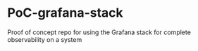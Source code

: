 # PoC-grafana-stack
Proof of concept repo for using the Grafana stack for complete observability on a system
